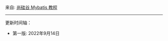 
来自: [尚硅谷 Mybatis 教程](https://www.bilibili.com/video/BV1VP4y1c7j7)

---------------------------------------------


更新时间轴：

- 第一版: 2022年9月14日